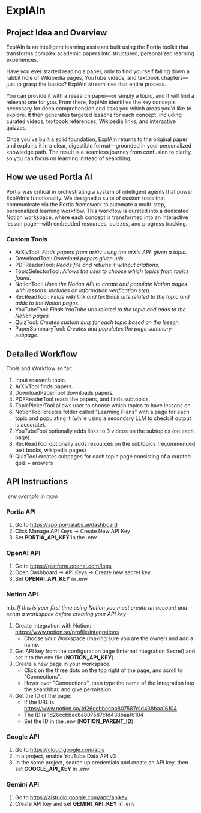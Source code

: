 # ExplAIn

## Project Idea and Overview

ExplAIn is an intelligent learning assistant built using the Portia toolkit that transforms complex academic papers into structured, personalized learning experiences.

Have you ever started reading a paper, only to find yourself falling down a rabbit hole of Wikipedia pages, YouTube videos, and textbook chapters—just to grasp the basics? ExplAIn streamlines that entire process.

You can provide it with a research paper—or simply a topic, and it will find a relevant one for you. From there, ExplAIn identifies the key concepts necessary for deep comprehension and asks you which areas you'd like to explore. It then generates targeted lessons for each concept, including curated videos, textbook references, Wikipedia links, and interactive quizzes.

Once you've built a solid foundation, ExplAIn returns to the original paper and explains it in a clear, digestible format—grounded in your personalized knowledge path. The result is a seamless journey from confusion to clarity, so you can focus on learning instead of searching.

## How we used Portia AI
Portia was critical in orchestrating a system of intelligent agents that power ExplAIn's functionality. We designed a suite of custom tools that communicate via the Portia framework to automate a multi-step, personalized learning workflow. This workflow is curated into a dedicated Notion workspace, where each concept is transformed into an interactive lesson page—with embedded resources, quizzes, and progress tracking.

### Custom Tools
* ArXivTool: _Finds papers from arXiv using the arXiv API, given a topic._
* DownloadTool: _Download papers given urls._
* PDFReaderTool: _Reads file and returns it without citations._
* TopicSelectorTool: _Allows the user to choose which topics from topics found._
* NotionTool: _Uses the Notion API to create and populate Notion pages with lessons. Includes an information verification step._
* RecReadTool: _Finds wiki link and textbook urls related to the topic and adds to the Notion pages._
* YouTubeTool: _Finds YouTube urls related to the topic and adds to the Notion pages._
* QuizTool: _Creates custom quiz for each topic based on the lesson._
* PaperSummaryTool: _Creates and populates the page summary subpage._

## Detailed Workflow

Tools and Workflow so far: 

  1. Input research topic.
  2. ArXivTool finds papers.
  3. DownloadPaperTool downloads papers.
  4. PDFReaderTool reads the papers, and finds subtopics.
  5. TopicPickerTool allows user to choose which topics to have lessons on.
  6. NotionTool creates folder called "Learning Plans" with a page for each topic and populating it (while using a secondary LLM to check if output is accurate).
  7. YouTubeTool optionally adds links to 3 videos on the subtopics (on each page).
  8. RecReadTool optionally adds resources on the subtopics (recommended text books, wikipedia pages)
  9. QuizTool creates subpages for each topic page consisting of a curated quiz + answers

## API Instructions 
_.env.example in repo_

### Portia API
1. Go to https://app.portialabs.ai/dashboard
2. Click Manage API Keys -> Create New API Key
3. Set **PORTIA_API_KEY** in the .env

### OpenAI API 
1. Go to https://platform.openai.com/logs
2. Open Dashboard -> API Keys -> Create new secret key
3. Set **OPENAI_API_KEY** in .env

### Notion API 
n.b. _If this is your first time using Notion you must create an account and setup a workspace before creating your API key_
1. Create Integration with Notion: https://www.notion.so/profile/integrations
    - Choose your Workspace (making sure you are the owner) and add a name.
2. Get API key from the configuration page (Internal Integration Secret) and set it to the env file (**NOTION_API_KEY**). 
3. Create a new page in your workspace.
    - Click on the three dots on the top right of the page, and scroll to "Connections".
    - Hover over "Connections", then type the name of the Integration into the searchbar, and give permission.
4. Get the ID of the page: 
    - If the URL is https://www.notion.so/1d26ccbbecba807587c1d438baa16104
    - The ID is 1d26ccbbecba807587c1d438baa16104
    - Set the ID in the .env (**NOTION_PARENT_ID**)  

### Google API
1. Go to https://cloud.google.com/apis
2. In a project, enable YouTube Data API v3
3. In the same project, search up credentials and create an API key, then set **GOOGLE_API_KEY** in .env

### Gemini API
1. Go to https://aistudio.google.com/app/apikey
2. Create API key and set **GEMINI_API_KEY** in .env

